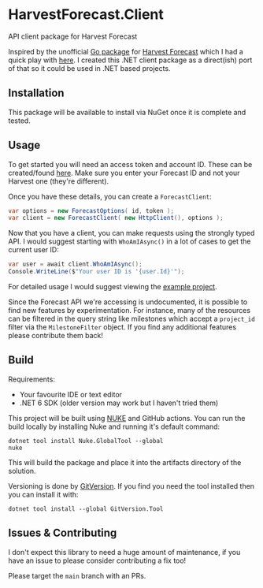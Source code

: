 # HarvestForecast.Client
API client package for Harvest Forecast

Inspired by the unofficial [Go package](https://github.com/joefitzgerald/forecast) for [Harvest Forecast](https://www.getharvest.com/forecast) which I had a quick play with [here](https://github.com/G18SSY/forecast-test). I created this .NET client package as a direct(ish) port of that so it could be used in .NET based projects.

## Installation

This package will be available to install via NuGet once it is complete and tested.

## Usage
To get started you will need an access token and account ID. These can be created/found [here](https://id.getharvest.com/oauth2/access_tokens/new). Make sure you enter your Forecast ID and not your Harvest one (they're different).

Once you have these details, you can create a `ForecastClient`:
```c#
var options = new ForecastOptions( id, token );
var client = new ForecastClient( new HttpClient(), options );
```

Now that you have a client, you can make requests using the strongly typed API. I would suggest starting with `WhoAmIAsync()` in a lot of cases to get the current user ID:
```c#
var user = await client.WhoAmIAsync();
Console.WriteLine($"Your user ID is '{user.Id}'");
```

For detailed usage I would suggest viewing the [example project](./example/Forecast.Viewer).

Since the Forecast API we're accessing is undocumented, it is possible to find new features by experimentation. For instance, many of the resources can be filtered in the query string like milestones which accept a `project_id` filter via the `MilestoneFilter` object. If you find any additional features please contribute them back!

## Build
Requirements:
- Your favourite IDE or text editor
- .NET 6 SDK (older version may work but I haven't tried them)

This project will be built using [NUKE](https://www.nuke.build/index.html) and GitHub actions. You can run the build locally by installing Nuke and running it's default command:
```shell
dotnet tool install Nuke.GlobalTool --global
nuke
```

This will build the package and place it into the artifacts directory of the solution.

Versioning is done by [GitVersion](). If you find you need the tool installed then you can install it with:
```shell
dotnet tool install --global GitVersion.Tool 
```

## Issues & Contributing

I don't expect this library to need a huge amount of maintenance, if you have an issue to please consider contributing a fix too!

Please target the `main` branch with an PRs.